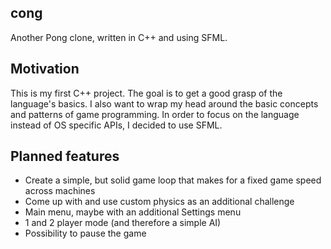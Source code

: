 cong
----
Another Pong clone, written in C++ and using SFML.

Motivation
----------
This is my first C++ project. The goal is to get a good grasp of the language's basics.
I also want to wrap my head around the basic concepts and patterns of game programming.
In order to focus on the language instead of OS specific APIs, I decided to use SFML.

Planned features
----------------
- Create a simple, but solid game loop that makes for a fixed game speed across machines
- Come up with and use custom physics as an additional challenge
- Main menu, maybe with an additional Settings menu
- 1 and 2 player mode (and therefore a simple AI)
- Possibility to pause the game
